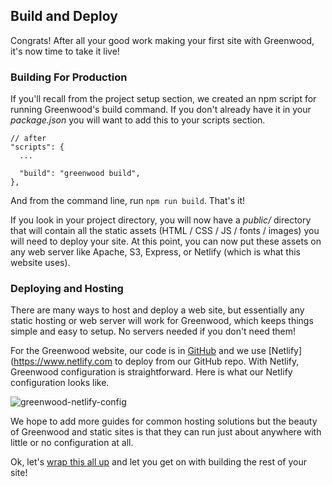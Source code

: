 ## Build and Deploy

Congrats!  After all your good work making your first site with Greenwood, it's now time to take it live!

### Building For Production
If you'll recall from the project setup section, we created an npm script for running Greenwood's build command.  If you don't already have it in your _package.json_ you will want to add this to your scripts section.

```render bash
// after
"scripts": {
  ...

  "build": "greenwood build",
},
```

And from the command line, run `npm run build`.  That's it!

If you look in your project directory, you will now have a _public/_ directory that will contain all the static assets (HTML / CSS / JS / fonts / images) you will need to deploy your site.  At this point, you can now put these assets on any web server like Apache, S3, Express, or Netlify (which is what this website uses).

### Deploying and Hosting
There are many ways to host and deploy a web site, but essentially any static hosting or web server will work for Greenwood, which keeps things simple and easy to setup.  No servers needed if you don't need them!  

For the Greenwood website, our code is in [GitHub](https://github.com/ProjectEvergreen/greenwood) and we use [Netlify](https://www.netlify.com to deploy from our GitHub repo.  With Netlify, Greenwood configuration is straightforward.  Here is what our Netlify configuration looks like.

![greenwood-netlify-config](/assets/greenwood-netlify-config.png)


We hope to add more guides for common hosting solutions but the beauty of Greenwood and static sites is that they can run just about anywhere with little or no configuration at all.

Ok, let's [wrap this all up](/getting-started/next-steps/) and let you get on with building the rest of your site!